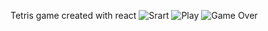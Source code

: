 Tetris game created with react
![Srart](https://raw.githubusercontent.com/yrobag/tetris-react/assets/1.png)
![Play](https://raw.githubusercontent.com/yrobag/tetris-react/assets/2.png)
![Game Over](https://raw.githubusercontent.com/yrobag/tetris-react/assets/3.png)
